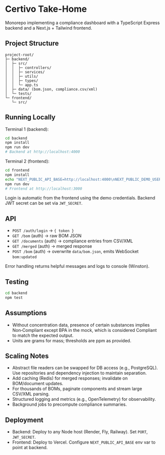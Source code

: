 # Certivo Take-Home

Monorepo implementing a compliance dashboard with a TypeScript Express backend and a Next.js + Tailwind frontend.

## Project Structure

```
project-root/
├─ backend/
│  ├─ src/
│  │  ├─ controllers/
│  │  ├─ services/
│  │  ├─ utils/
│  │  ├─ types/
│  │  └─ app.ts
│  ├─ data/ (bom.json, compliance.csv/xml)
│  └─ tests/
└─ frontend/
   └─ src/
```

## Running Locally

Terminal 1 (backend):

```bash
cd backend
npm install
npm run dev
# Backend at http://localhost:4000
```

Terminal 2 (frontend):

```bash
cd frontend
npm install
echo "NEXT_PUBLIC_API_BASE=http://localhost:4000\nNEXT_PUBLIC_DEMO_USER=admin\nNEXT_PUBLIC_DEMO_PASS=password\n" > .env.local
npm run dev
# Frontend at http://localhost:3000
```

Login is automatic from the frontend using the demo credentials. Backend JWT secret can be set via `JWT_SECRET`.

## API

- `POST /auth/login` → `{ token }`
- `GET /bom` (auth) → raw BOM JSON
- `GET /documents` (auth) → compliance entries from CSV/XML
- `GET /merged` (auth) → merged response
- `POST /bom` (auth) → overwrite `data/bom.json`, emits WebSocket `bom:updated`

Error handling returns helpful messages and logs to console (Winston).

## Testing

```bash
cd backend
npm test
```

## Assumptions

- Without concentration data, presence of certain substances implies Non‑Compliant except BPA in the mock, which is considered Compliant to match the expected output.
- Units are grams for mass; thresholds are ppm as provided.

## Scaling Notes

- Abstract file readers can be swapped for DB access (e.g., PostgreSQL). Use repositories and dependency injection to maintain separation.
- Add caching (Redis) for merged responses; invalidate on BOM/document updates.
- For thousands of BOMs, paginate components and stream large CSV/XML parsing.
- Structured logging and metrics (e.g., OpenTelemetry) for observability.
- Background jobs to precompute compliance summaries.

## Deployment

- Backend: Deploy to any Node host (Render, Fly, Railway). Set `PORT`, `JWT_SECRET`.
- Frontend: Deploy to Vercel. Configure `NEXT_PUBLIC_API_BASE` env var to point at backend.

